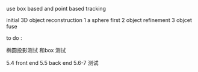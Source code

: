 use box based and point based tracking

initial 3D object reconstruction
1 a sphere first
2 object refinement
3 objcet fuse



to do :

椭圆投影测试 和box 测试

5.4 front end
5.5 back end
5.6-7 测试



